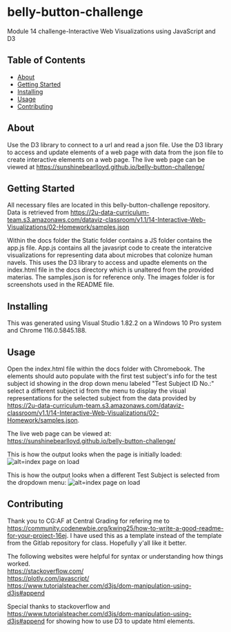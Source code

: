 # belly-button-challenge
Module 14 challenge-Interactive Web Visualizations using JavaScript and D3

## Table of Contents

- [About](#about)
- [Getting Started](#getting_started)
- [Installing](#installing)
- [Usage](#usage)
- [Contributing](#contributing)

## About
Use the D3 library to connect to a url and read a json file. Use the D3 library to access and update elements of a web page with data from the json file to create interactive elements on a web page. The live web page can be viewed at https://sunshinebearlloyd.github.io/belly-button-challenge/

## Getting Started
All necessary files are located in this belly-button-challenge repository. Data is retrieved from https://2u-data-curriculum-team.s3.amazonaws.com/dataviz-classroom/v1.1/14-Interactive-Web-Visualizations/02-Homework/samples.json

Within the docs folder the Static folder contains a JS folder contains the app.js file. App.js contains all the javasript code to create the interatcive visualizations for representing data about microbes that colonize human navels. This uses the D3 library to access and upadte elements on the index.html file in the docs directory which is unaltered from the provided materias. The samples.json is for reference only. The images folder is for screenshots used in the README file.


## Installing
This was generated using Visual Studio 1.82.2  on a Windows 10 Pro system and Chrome 116.0.5845.188.


## Usage
Open the index.html file within the docs folder with Chromebook. The elements should auto populate with the first test subject's info for the test subject id showing in the drop down menu labeled "Test Subject ID No.:" select a different subject id from the menu to display the visual representations for the selected subject from the data provided by https://2u-data-curriculum-team.s3.amazonaws.com/dataviz-classroom/v1.1/14-Interactive-Web-Visualizations/02-Homework/samples.json.

The live web page can be viewed at:  https://sunshinebearlloyd.github.io/belly-button-challenge/

This is how the output looks when the page is initially loaded:
![alt=index page on load](https://github.com/sunshinebearlloyd/belly-button-challenge/blob/main/images/index.png)

This is how the output looks when a different Test Subject is selected from the dropdown menu:
![alt=index page on load](https://github.com/sunshinebearlloyd/belly-button-challenge/blob/main/images/indexChanged.png)






## Contributing
Thank you to CG:AF at Central Grading for refering me to https://community.codenewbie.org/kwing25/how-to-write-a-good-readme-for-your-project-16ej. I have used this as a template instead of the template from the Gitlab repository for class. Hopefully y'all like it better.

The following websites were helpful for syntax or understanding how things worked. \
https://stackoverflow.com/  \
https://plotly.com/javascript/  \
https://www.tutorialsteacher.com/d3js/dom-manipulation-using-d3js#append 



Special thanks to stackoverflow and https://www.tutorialsteacher.com/d3js/dom-manipulation-using-d3js#append for showing how to use D3 to update html elements.
